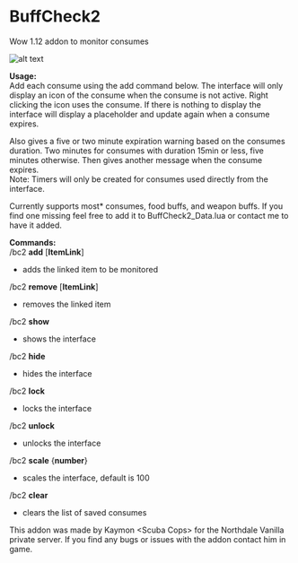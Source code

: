 # **BuffCheck2**
Wow 1.12 addon to monitor consumes

![alt text](https://i.imgur.com/7aJgBJ4.png)

**Usage:**<br/>
Add each consume using the add command below. The interface will only display an icon of 
the consume when the consume is not active. Right clicking the icon uses the consume. 
If there is nothing to display the interface will display a placeholder and update again when a consume expires.

Also gives a five or two minute expiration warning based on the consumes duration. Two minutes for consumes with duration 15min or less, five minutes otherwise.
Then gives another message when the consume expires.<br/>
Note: Timers will only be created for consumes used directly from the interface.

Currently supports most* consumes, food buffs, and weapon buffs. If you find one missing
feel free to add it to BuffCheck2_Data.lua or contact me to have it added.

**Commands:**<br/>
/bc2 **add** [**ItemLink**]
  - adds the linked item to be monitored

/bc2 **remove** [**ItemLink**]
  
  - removes the linked item

/bc2 **show**
  
  - shows the interface
  
/bc2 **hide**

   - hides the interface
   
/bc2 **lock**

   - locks the interface
   
/bc2 **unlock**

   - unlocks the interface
   
/bc2 **scale** {**number**}

   - scales the interface, default is 100

/bc2 **clear**

  - clears the list of saved consumes

This addon was made by Kaymon \<Scuba Cops> for the Northdale Vanilla private server. If you find
any bugs or issues with the addon contact him in game.